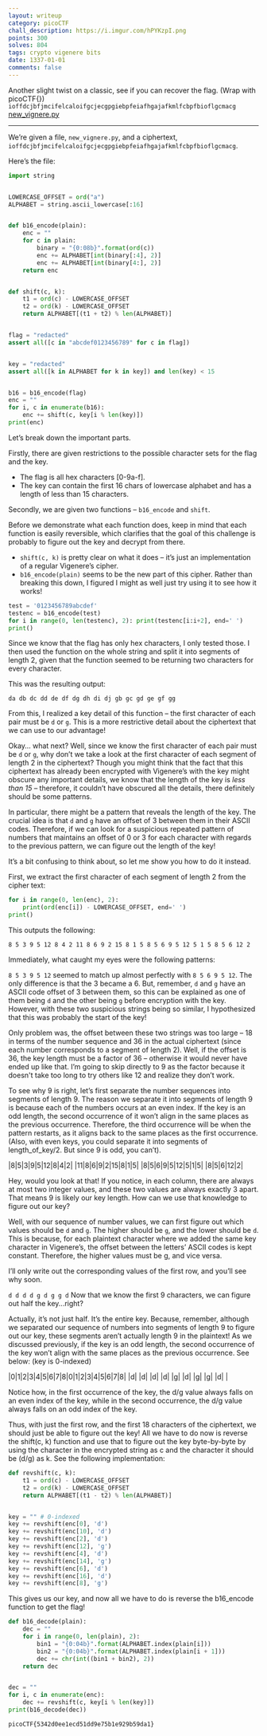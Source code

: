 ```yaml
---
layout: writeup
category: picoCTF
chall_description: https://i.imgur.com/hPYKzpI.png
points: 300
solves: 804
tags: crypto vigenere bits
date: 1337-01-01
comments: false
---
```


Another slight twist on a classic, see if you can recover the flag. (Wrap with picoCTF{}) `ioffdcjbfjmcifelcaloifgcjecgpgiebpfeiafhgajafkmlfcbpfbioflgcmacg` [new_vignere.py](https://github.com/Nightxade/ctf-writeups/tree/master/assets/CTFs/picoCTF/new_vignere.py)  


---

We’re given a file, `new_vignere.py`, and a ciphertext, `ioffdcjbfjmcifelcaloifgcjecgpgiebpfeiafhgajafkmlfcbpfbioflgcmacg`.  

Here’s the file:  
```py
import string


LOWERCASE_OFFSET = ord("a")
ALPHABET = string.ascii_lowercase[:16]


def b16_encode(plain):
    enc = ""
    for c in plain:
        binary = "{0:08b}".format(ord(c))
        enc += ALPHABET[int(binary[:4], 2)]
        enc += ALPHABET[int(binary[4:], 2)]
    return enc


def shift(c, k):
    t1 = ord(c) - LOWERCASE_OFFSET
    t2 = ord(k) - LOWERCASE_OFFSET
    return ALPHABET[(t1 + t2) % len(ALPHABET)]


flag = "redacted"
assert all([c in "abcdef0123456789" for c in flag])


key = "redacted"
assert all([k in ALPHABET for k in key]) and len(key) < 15


b16 = b16_encode(flag)
enc = ""
for i, c in enumerate(b16):
    enc += shift(c, key[i % len(key)])
print(enc)
```

Let’s break down the important parts.  

Firstly, there are given restrictions to the possible character sets for the flag and the key.  
- The flag is all hex characters [0-9a-f].
- The key can contain the first 16 chars of lowercase alphabet and has a length of less than 15 characters.

Secondly, we are given two functions – `b16_encode` and `shift`.  

Before we demonstrate what each function does, keep in mind that each function is easily reversible, which clarifies that the goal of this challenge is probably to figure out the key and decrypt from there.  

- `shift(c, k)` is pretty clear on what it does – it’s just an implementation of a regular Vigenere’s cipher.
- `b16_encode(plain)` seems to be the new part of this cipher. Rather than breaking this down, I figured I might as well just try using it to see how it works!

```py
test = '0123456789abcdef'
testenc = b16_encode(test)
for i in range(0, len(testenc), 2): print(testenc[i:i+2], end=' ')
print()
```

Since we know that the flag has only hex characters, I only tested those. I then used the function on the whole string and split it into segments of length 2, given that the function seemed to be returning two characters for every character.  

This was the resulting output:  

`da db dc dd de df dg dh di dj gb gc gd ge gf gg`

From this, I realized a key detail of this function – the first character of each pair must be `d` or `g`. This is a more restrictive detail about the ciphertext that we can use to our advantage!  

Okay… what next? Well, since we know the first character of each pair must be `d` or `g`, why don’t we take a look at the first character of each segment of length 2 in the ciphertext? Though you might think that the fact that this ciphertext has already been encrypted with Vigenere’s with the key might obscure any important details, we know that the length of the key is *less than 15* – therefore, it couldn’t have obscured all the details, there definitely should be some patterns.  

In particular, there might be a pattern that reveals the length of the key. The crucial idea is that `d` and `g` have an offset of 3 between them in their ASCII codes. Therefore, if we can look for a suspicious repeated pattern of numbers that maintains an offset of 0 or 3 for each character with regards to the previous pattern, we can figure out the length of the key!  

It’s a bit confusing to think about, so let me show you how to do it instead.  

First, we extract the first character of each segment of length 2 from the cipher text:  
```py
for i in range(0, len(enc), 2):
    print(ord(enc[i]) - LOWERCASE_OFFSET, end=' ')
print()
```

This outputs the following:  

`8 5 3 9 5 12 8 4 2 11 8 6 9 2 15 8 1 5 8 5 6 9 5 12 5 1 5 8 5 6 12 2`

Immediately, what caught my eyes were the following patterns:  

`8 5 3 9 5 12` seemed to match up almost perfectly with `8 5 6 9 5 12`. The only difference is that the 3 became a 6. But, remember, `d` and `g` have an ASCII code offset of 3 between them, so this can be explained as one of them being `d` and the other being `g` before encryption with the key. However, with these two suspicious strings being so similar, I hypothesized that this was probably the start of the key!  

Only problem was, the offset between these two strings was too large – 18 in terms of the number sequence and 36 in the actual ciphertext (since each number corresponds to a segment of length 2). Well, if the offset is 36, the key length must be a factor of 36 – otherwise it would never have ended up like that. I’m going to skip directly to 9 as the factor because it doesn't take too long to try others like 12 and realize they don’t work.  

To see why 9 is right, let’s first separate the number sequences into segments of length 9. The reason we separate it into segments of length 9 is because each of the numbers occurs at an even index. If the key is an odd length, the second occurrence of it won’t align in the same places as the previous occurrence. Therefore, the third occurrence will be when the pattern restarts, as it aligns back to the same places as the first occurrence. (Also, with even keys, you could separate it into segments of length_of_key/2. But since 9 is odd, you can’t).  

|8|5|3|9|5|12|8|4|2|
|11|8|6|9|2|15|8|1|5|
|8|5|6|9|5|12|5|1|5|
|8|5|6|12|2|

Hey, would you look at that! If you notice, in each column, there are always at most two integer values, and these two values are always exactly 3 apart. That means 9 is likely our key length. How can we use that knowledge to figure out our key?  

Well, with our sequence of number values, we can first figure out which values should be `d` and `g`. The higher should be `g`, and the lower should be `d`. This is because, for each plaintext character where we added the same key character in Vigenere’s, the offset between the letters’ ASCII codes is kept constant. Therefore, the higher values must be g, and vice versa.  

I’ll only write out the corresponding values of the first row, and you’ll see why soon.  

`d d d d g d g g d`
Now that we know the first 9 characters, we can figure out half the key...right?  

Actually, it’s not just half. It’s the entire key. Because, remember, although we separated our sequence of numbers into segments of length 9 to figure out our key, these segments aren’t actually length 9 in the plaintext! As we discussed previously, if the key is an odd length, the second occurrence of the key won’t align with the same places as the previous occurrence. See below: (key is 0-indexed)  

|0|1|2|3|4|5|6|7|8|0|1|2|3|4|5|6|7|8|
|d| |d| |d| |d| |g| |d| |g| |g| |d| |

Notice how, in the first occurrence of the key, the d/g value always falls on an even index of the key, while in the second occurrence, the d/g value always falls on an odd index of the key.  

Thus, with just the first row, and the first 18 characters of the ciphertext, we should just be able to figure out the key! All we have to do now is reverse the shift(c, k) function and use that to figure out the key byte-by-byte by using the character in the encrypted string as c and the character it should be (d/g) as k. See the following implementation:  

```py
def revshift(c, k):
    t1 = ord(c) - LOWERCASE_OFFSET
    t2 = ord(k) - LOWERCASE_OFFSET
    return ALPHABET[(t1 - t2) % len(ALPHABET)]


key = "" # 0-indexed
key += revshift(enc[0], 'd')
key += revshift(enc[10], 'd')
key += revshift(enc[2], 'd')
key += revshift(enc[12], 'g')
key += revshift(enc[4], 'd')
key += revshift(enc[14], 'g')
key += revshift(enc[6], 'd')
key += revshift(enc[16], 'd')
key += revshift(enc[8], 'g')
```

This gives us our key, and now all we have to do is reverse the b16_encode function to get the flag!  

```py
def b16_decode(plain):
    dec = ""
    for i in range(0, len(plain), 2):
        bin1 = "{0:04b}".format(ALPHABET.index(plain[i]))
        bin2 = "{0:04b}".format(ALPHABET.index(plain[i + 1]))
        dec += chr(int((bin1 + bin2), 2))
    return dec


dec = ""
for i, c in enumerate(enc):
    dec += revshift(c, key[i % len(key)])
print(b16_decode(dec))
```

    picoCTF{5342d0ee1ecd51dd9e75b1e929b59da1}
